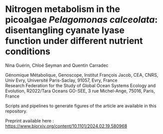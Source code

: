 # Nitrogen metabolism in the picoalgae *Pelagomonas calceolata*: disentangling cyanate lyase function under different nutrient conditions  

Nina Guérin, Chloé Seyman and Quentin Carradec

Génomique Métabolique, Genoscope, Institut François Jacob, CEA, CNRS, Univ Evry, Université Paris-Saclay, 91057, Evry, France  
Research Federation for the Study of Global Ocean Systems Ecology and Evolution, R2022/Tara Oceans GO-SEE, 3 rue Michel-Ange, 75016, Paris, France  

Scripts and pipelines to generate figures of the article are available in this repository.

Preprint available here : https://www.biorxiv.org/content/10.1101/2024.02.19.580968
